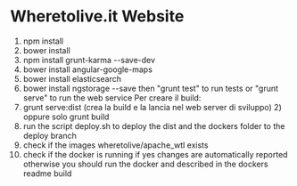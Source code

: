 # Wheretolive.it Website



1. npm install
2. bower install
3. npm install grunt-karma --save-dev
4. bower install angular-google-maps
5. bower install elasticsearch
6. bower install ngstorage --save then "grunt test" to run tests or "grunt serve" to run the web service Per creare il build:
7. grunt serve:dist (crea la build e la lancia nel web server di sviluppo) 2) oppure solo grunt build
8. run the script deploy.sh to deploy the dist and the dockers folder to the deploy branch
9. check if the images wheretolive/apache_wtl exists
10. check if the docker is running if yes changes are automatically reported otherwise you should run the docker and described 
    in the dockers readme build
